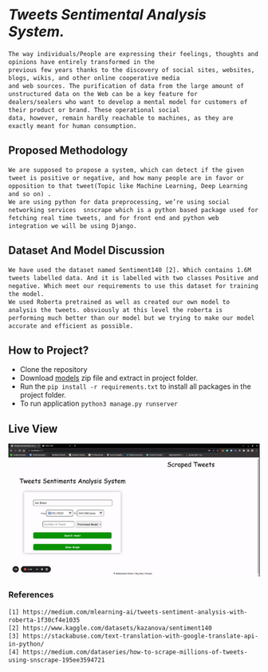 # **_Tweets Sentimental Analysis System._**

    The way individuals/People are expressing their feelings, thoughts and opinions have entirely transformed in the
    previous few years thanks to the discovery of social sites, websites, blogs, wikis, and other online cooperative media
    and web sources. The purification of data from the large amount of unstructured data on the Web can be a key feature for
    dealers/sealers who want to develop a mental model for customers of their product or brand. These operational social
    data, however, remain hardly reachable to machines, as they are exactly meant for human consumption.

## Proposed Methodology

    We are supposed to propose a system, which can detect if the given tweet is positive or negative, and how many people are in favor or opposition to that tweet(Topic like Machine Learning, Deep Learning and so on) .
    We are using python for data preprocessing, we’re using social networking services  snscrape which is a python based package used for fetching real time tweets, and for front end and python web integration we will be using Django.

## Dataset And Model Discussion

    We have used the dataset named Sentiment140 [2]. Which contains 1.6M tweets labelled data. And it is labelled with two classes Positive and negative. Which meet our requirements to use this dataset for training the model.
    We used Roberta pretrained as well as created our own model to analysis the tweets. obsviously at this level the roberta is performing much better than our model but we trying to make our model accurate and efficient as possible.

## How to Project?

* Clone the repository
* Download [models](https://drive.google.com/drive/folders/10gjjsie6qbcD_z2UIjxvnX3y9hSE9YA2?usp=share_link) zip file
  and extract
  in project folder.
* Run the `pip install -r requirements.txt` to install all packages in the project folder.
* To run application `python3 manage.py runserver`

## Live View
![](demo.gif)

### References

    [1]	https://medium.com/mlearning-ai/tweets-sentiment-analysis-with-roberta-1f30cf4e1035
    [2]	https://www.kaggle.com/datasets/kazanova/sentiment140
    [3]	https://stackabuse.com/text-translation-with-google-translate-api-in-python/
    [4]	https://medium.com/dataseries/how-to-scrape-millions-of-tweets-using-snscrape-195ee3594721
    

    
